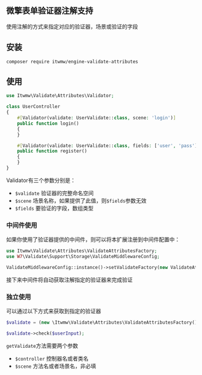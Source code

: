 ## 微擎表单验证器注解支持
使用注解的方式来指定对应的验证器，场景或验证的字段

## 安装
```shell
composer require itwmw/engine-validate-attributes
```

## 使用
```php
use Itwmw\Validate\Attributes\Validator;

class UserController
{
    #[Validator(validate: UserValidate::class, scene: 'login')]
    public function login()
    {
    }

    #[Validator(validate: UserValidate::class, fields: ['user', 'pass'])]
    public function register()
    {
    }
}
```

Validator有三个参数分别是：

- `$validate` 验证器的完整命名空间
- `$scene` 场景名称，如果提供了此值，则`$fields`参数无效
- `$fields` 要验证的字段，数组类型

### 中间件使用
如果你使用了验证器提供的中间件，则可以将本扩展注册到中间件配置中：
```php
use Itwmw\Validate\Attributes\ValidateAttributesFactory;
use W7\Validate\Support\Storage\ValidateMiddlewareConfig;

ValidateMiddlewareConfig::instance()->setValidateFactory(new ValidateAttributesFactory());
```
接下来中间件将自动获取注解指定的验证器来完成验证

### 独立使用
可以通过以下方式来获取到指定的验证器
```php
$validate = (new \Itwmw\Validate\Attributes\ValidateAttributesFactory())->getValidate(UserController::class,"login");

$validate->check($userInput);
```
`getValidate`方法需要两个参数
- `$controller` 控制器名或者类名
- `$scene` 方法名或者场景名，非必填